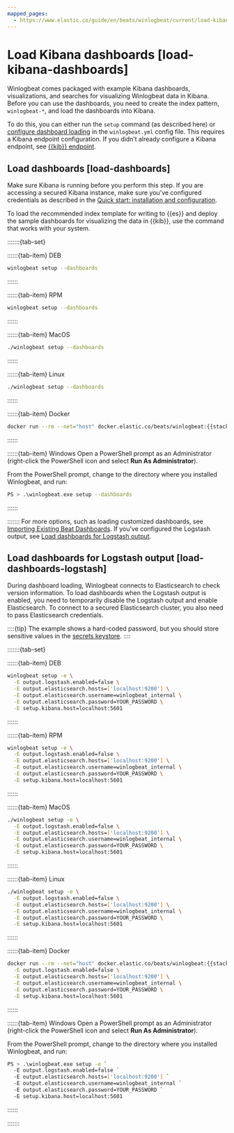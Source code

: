 ```yaml
---
mapped_pages:
  - https://www.elastic.co/guide/en/beats/winlogbeat/current/load-kibana-dashboards.html
---
```


# Load Kibana dashboards [load-kibana-dashboards]

Winlogbeat comes packaged with example Kibana dashboards, visualizations, and searches for visualizing Winlogbeat data in Kibana. Before you can use the dashboards, you need to create the index pattern, `winlogbeat-*`, and load the dashboards into Kibana.

To do this, you can either run the `setup` command (as described here) or [configure dashboard loading](/reference/winlogbeat/configuration-dashboards.md) in the `winlogbeat.yml` config file. This requires a Kibana endpoint configuration. If you didn’t already configure a Kibana endpoint, see [{{kib}} endpoint](/reference/winlogbeat/setup-kibana-endpoint.md).


## Load dashboards [load-dashboards]

Make sure Kibana is running before you perform this step. If you are accessing a secured Kibana instance, make sure you’ve configured credentials as described in the [Quick start: installation and configuration](/reference/winlogbeat/winlogbeat-installation-configuration.md).

To load the recommended index template for writing to {{es}} and deploy the sample dashboards for visualizing the data in {{kib}}, use the command that works with your system.

:::::::{tab-set}

::::::{tab-item} DEB
```sh
winlogbeat setup --dashboards
```
::::::

::::::{tab-item} RPM
```sh
winlogbeat setup --dashboards
```
::::::

::::::{tab-item} MacOS
```sh
./winlogbeat setup --dashboards
```
::::::

::::::{tab-item} Linux
```sh
./winlogbeat setup --dashboards
```
::::::

::::::{tab-item} Docker
```sh subs=true
docker run --rm --net="host" docker.elastic.co/beats/winlogbeat:{{stack-version}} setup --dashboards
```
::::::

::::::{tab-item} Windows
Open a PowerShell prompt as an Administrator (right-click the PowerShell icon and select **Run As Administrator**).

From the PowerShell prompt, change to the directory where you installed Winlogbeat, and run:

```sh
PS > .\winlogbeat.exe setup --dashboards
```
::::::

:::::::
For more options, such as loading customized dashboards, see [Importing Existing Beat Dashboards](http://www.elastic.co/guide/en/beats/devguide/master/import-dashboards.md). If you’ve configured the Logstash output, see [Load dashboards for Logstash output](#load-dashboards-logstash).


## Load dashboards for Logstash output [load-dashboards-logstash]

During dashboard loading, Winlogbeat connects to Elasticsearch to check version information. To load dashboards when the Logstash output is enabled, you need to temporarily disable the Logstash output and enable Elasticsearch. To connect to a secured Elasticsearch cluster, you also need to pass Elasticsearch credentials.

::::{tip}
The example shows a hard-coded password, but you should store sensitive values in the [secrets keystore](/reference/winlogbeat/keystore.md).
::::


:::::::{tab-set}

::::::{tab-item} DEB
```sh
winlogbeat setup -e \
  -E output.logstash.enabled=false \
  -E output.elasticsearch.hosts=['localhost:9200'] \
  -E output.elasticsearch.username=winlogbeat_internal \
  -E output.elasticsearch.password=YOUR_PASSWORD \
  -E setup.kibana.host=localhost:5601
```
::::::

::::::{tab-item} RPM
```sh
winlogbeat setup -e \
  -E output.logstash.enabled=false \
  -E output.elasticsearch.hosts=['localhost:9200'] \
  -E output.elasticsearch.username=winlogbeat_internal \
  -E output.elasticsearch.password=YOUR_PASSWORD \
  -E setup.kibana.host=localhost:5601
```
::::::

::::::{tab-item} MacOS
```sh
./winlogbeat setup -e \
  -E output.logstash.enabled=false \
  -E output.elasticsearch.hosts=['localhost:9200'] \
  -E output.elasticsearch.username=winlogbeat_internal \
  -E output.elasticsearch.password=YOUR_PASSWORD \
  -E setup.kibana.host=localhost:5601
```
::::::

::::::{tab-item} Linux
```sh
./winlogbeat setup -e \
  -E output.logstash.enabled=false \
  -E output.elasticsearch.hosts=['localhost:9200'] \
  -E output.elasticsearch.username=winlogbeat_internal \
  -E output.elasticsearch.password=YOUR_PASSWORD \
  -E setup.kibana.host=localhost:5601
```
::::::

::::::{tab-item} Docker
```sh subs=true
docker run --rm --net="host" docker.elastic.co/beats/winlogbeat:{{stack-version}} setup -e \
  -E output.logstash.enabled=false \
  -E output.elasticsearch.hosts=['localhost:9200'] \
  -E output.elasticsearch.username=winlogbeat_internal \
  -E output.elasticsearch.password=YOUR_PASSWORD \
  -E setup.kibana.host=localhost:5601
```
::::::

::::::{tab-item} Windows
Open a PowerShell prompt as an Administrator (right-click the PowerShell icon and select **Run As Administrator**).

From the PowerShell prompt, change to the directory where you installed Winlogbeat, and run:

```sh
PS > .\winlogbeat.exe setup -e `
  -E output.logstash.enabled=false `
  -E output.elasticsearch.hosts=['localhost:9200'] `
  -E output.elasticsearch.username=winlogbeat_internal `
  -E output.elasticsearch.password=YOUR_PASSWORD `
  -E setup.kibana.host=localhost:5601
```
::::::

:::::::
